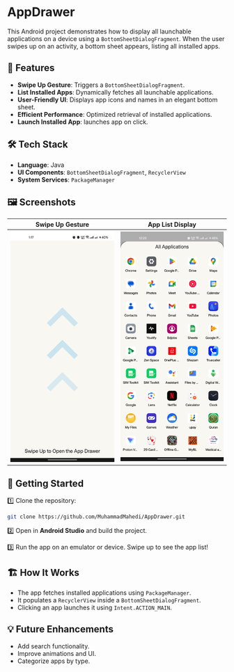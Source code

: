 # AppDrawer 

This Android project demonstrates how to display all launchable applications on a device using a `BottomSheetDialogFragment`. When the user swipes up on an activity, a bottom sheet appears, listing all installed apps.

## 📌 Features  
-  **Swipe Up Gesture**: Triggers a `BottomSheetDialogFragment`.  
-  **List Installed Apps**: Dynamically fetches all launchable applications.  
-  **User-Friendly UI**: Displays app icons and names in an elegant bottom sheet.  
-  **Efficient Performance**: Optimized retrieval of installed applications.
-  **Launch Installed App**: launches app on click.

## 🛠️ Tech Stack  
- **Language**: Java  
- **UI Components**: `BottomSheetDialogFragment`, `RecyclerView`  
- **System Services**: `PackageManager`

## 🖼️ Screenshots  
| Swipe Up Gesture | App List Display |
|-----------------|-----------------|
| ![Screenshot 1](screenshots/home.jpg) | ![Screenshot 2](screenshots/applist.jpg) |

## 🚀 Getting Started  

1️⃣ Clone the repository:  
```sh
git clone https://github.com/MuhammadMahedi/AppDrawer.git
```

2️⃣ Open in **Android Studio** and build the project.  

3️⃣ Run the app on an emulator or device. Swipe up to see the app list!  

## 🏗️ How It Works  
- The app fetches installed applications using `PackageManager`.  
- It populates a `RecyclerView` inside a `BottomSheetDialogFragment`.  
- Clicking an app launches it using `Intent.ACTION_MAIN`.  


## 💡 Future Enhancements  
- Add search functionality.  
- Improve animations and UI.  
- Categorize apps by type.


